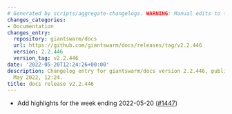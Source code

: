 ```yaml
---
# Generated by scripts/aggregate-changelogs. WARNING: Manual edits to this files will be overwritten.
changes_categories:
- Documentation
changes_entry:
  repository: giantswarm/docs
  url: https://github.com/giantswarm/docs/releases/tag/v2.2.446
  version: 2.2.446
  version_tag: v2.2.446
date: '2022-05-20T12:24:26+00:00'
description: Changelog entry for giantswarm/docs version 2.2.446, published on 20
  May 2022, 12:24.
title: docs release v2.2.446
---
```


- Add highlights for the week ending 2022-05-20 ([#1447](https://github.com/giantswarm/docs/pull/1447))

